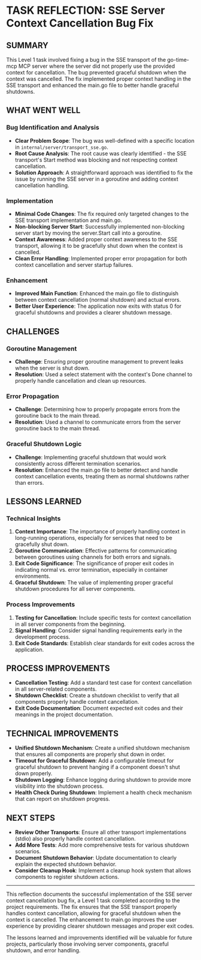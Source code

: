 # TASK REFLECTION: SSE Server Context Cancellation Bug Fix

## SUMMARY
This Level 1 task involved fixing a bug in the SSE transport of the go-time-mcp MCP server where the server did not properly use the provided context for cancellation. The bug prevented graceful shutdown when the context was cancelled. The fix implemented proper context handling in the SSE transport and enhanced the main.go file to better handle graceful shutdowns.

## WHAT WENT WELL

### Bug Identification and Analysis
- **Clear Problem Scope**: The bug was well-defined with a specific location in `internal/server/transport_sse.go`.
- **Root Cause Analysis**: The root cause was clearly identified - the SSE transport's Start method was blocking and not respecting context cancellation.
- **Solution Approach**: A straightforward approach was identified to fix the issue by running the SSE server in a goroutine and adding context cancellation handling.

### Implementation
- **Minimal Code Changes**: The fix required only targeted changes to the SSE transport implementation and main.go.
- **Non-blocking Server Start**: Successfully implemented non-blocking server start by moving the server.Start call into a goroutine.
- **Context Awareness**: Added proper context awareness to the SSE transport, allowing it to be gracefully shut down when the context is cancelled.
- **Clean Error Handling**: Implemented proper error propagation for both context cancellation and server startup failures.

### Enhancement
- **Improved Main Function**: Enhanced the main.go file to distinguish between context cancellation (normal shutdown) and actual errors.
- **Better User Experience**: The application now exits with status 0 for graceful shutdowns and provides a clearer shutdown message.

## CHALLENGES

### Goroutine Management
- **Challenge**: Ensuring proper goroutine management to prevent leaks when the server is shut down.
- **Resolution**: Used a select statement with the context's Done channel to properly handle cancellation and clean up resources.

### Error Propagation
- **Challenge**: Determining how to properly propagate errors from the goroutine back to the main thread.
- **Resolution**: Used a channel to communicate errors from the server goroutine back to the main thread.

### Graceful Shutdown Logic
- **Challenge**: Implementing graceful shutdown that would work consistently across different termination scenarios.
- **Resolution**: Enhanced the main.go file to better detect and handle context cancellation events, treating them as normal shutdowns rather than errors.

## LESSONS LEARNED

### Technical Insights
1. **Context Importance**: The importance of properly handling context in long-running operations, especially for services that need to be gracefully shut down.
2. **Goroutine Communication**: Effective patterns for communicating between goroutines using channels for both errors and signals.
3. **Exit Code Significance**: The significance of proper exit codes in indicating normal vs. error termination, especially in container environments.
4. **Graceful Shutdown**: The value of implementing proper graceful shutdown procedures for all server components.

### Process Improvements
1. **Testing for Cancellation**: Include specific tests for context cancellation in all server components from the beginning.
2. **Signal Handling**: Consider signal handling requirements early in the development process.
3. **Exit Code Standards**: Establish clear standards for exit codes across the application.

## PROCESS IMPROVEMENTS
- **Cancellation Testing**: Add a standard test case for context cancellation in all server-related components.
- **Shutdown Checklist**: Create a shutdown checklist to verify that all components properly handle context cancellation.
- **Exit Code Documentation**: Document expected exit codes and their meanings in the project documentation.

## TECHNICAL IMPROVEMENTS
- **Unified Shutdown Mechanism**: Create a unified shutdown mechanism that ensures all components are properly shut down in order.
- **Timeout for Graceful Shutdown**: Add a configurable timeout for graceful shutdown to prevent hanging if a component doesn't shut down properly.
- **Shutdown Logging**: Enhance logging during shutdown to provide more visibility into the shutdown process.
- **Health Check During Shutdown**: Implement a health check mechanism that can report on shutdown progress.

## NEXT STEPS
- **Review Other Transports**: Ensure all other transport implementations (stdio) also properly handle context cancellation.
- **Add More Tests**: Add more comprehensive tests for various shutdown scenarios.
- **Document Shutdown Behavior**: Update documentation to clearly explain the expected shutdown behavior.
- **Consider Cleanup Hook**: Implement a cleanup hook system that allows components to register shutdown actions.

---

This reflection documents the successful implementation of the SSE server context cancellation bug fix, a Level 1 task completed according to the project requirements. The fix ensures that the SSE transport properly handles context cancellation, allowing for graceful shutdown when the context is cancelled. The enhancement to main.go improves the user experience by providing clearer shutdown messages and proper exit codes.

The lessons learned and improvements identified will be valuable for future projects, particularly those involving server components, graceful shutdown, and error handling. 